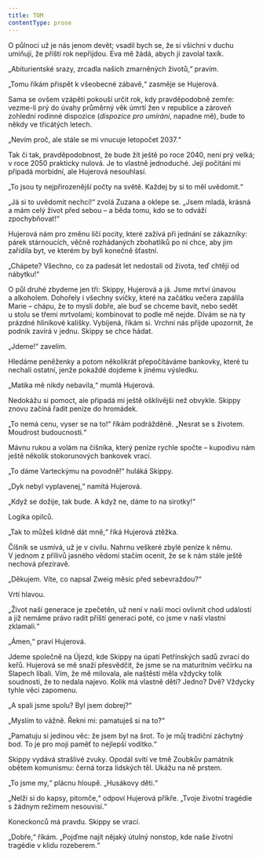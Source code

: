 ```yaml
---
title: TOM
contentType: prose
---
```


<section>

O půlnoci už je nás jenom devět; vsadil bych se, že si všichni v duchu umiňují, že příští rok nepřijdou. Eva mě žádá, abych jí zavolal taxík.

„Abiturientské srazy, zrcadla našich zmarněných životů,“ pravím.

„Tomu říkám přispět k všeobecné zábavě,“ zasměje se Hujerová.

Sama se ovšem vzápětí pokouší určit rok, kdy pravděpodobně zemře: vezme-li prý do úvahy průměrný věk úmrtí žen v republice a zároveň zohlední rodinné dispozice (_dispozice pro umírání_, napadne mě), bude to někdy ve třicátých letech.

„Nevím proč, ale stále se mi vnucuje letopočet 2037.“

Tak či tak, pravděpodobnost, že bude žít ještě po roce 2040, není prý velká; v roce 2050 prakticky nulová. Je to vlastně jednoduché. Její počítání mi připadá morbidní, ale Hujerová nesouhlasí.

„To jsou ty nejpřirozenější počty na světě. Každej by si to měl uvědomit.“

„Já si to uvědomit nechci!“ zvolá Zuzana a oklepe se. „Jsem mladá, krásná a mám celý život před sebou – a běda tomu, kdo se to odváží zpochybňovat!“

Hujerová nám pro změnu líčí pocity, které zažívá při jednání se zákazníky: párek stárnoucích, věčně rozhádaných zbohatlíků po ní chce, aby jim zařídila byt, ve kterém by byli konečně šťastní.

„Chápete? Všechno, co za padesát let nedostali od života, teď chtějí od nábytku!“

</section>

<section>

O půl druhé zbydeme jen tři: Skippy, Hujerová a já. Jsme mrtví únavou a alkoholem. Dohořely i všechny svíčky, které na začátku večera zapálila Marie – chápu, že to myslí dobře, ale buď se chceme bavit, nebo sedět u stolu se třemi mrtvolami; kombinovat to podle mě nejde. Dívám se na ty prázdné hliníkové kalíšky. Vybíjená, říkám si. Vrchní nás přijde upozornit, že podnik zavírá v jednu. Skippy se chce hádat.

„Jdeme!“ zavelím.

Hledáme peněženky a potom několikrát přepočítáváme bankovky, které tu nechali ostatní, jenže pokaždé dojdeme k jinému výsledku.

„Matika mě nikdy nebavila,“ mumlá Hujerová.

Nedokážu si pomoct, ale připadá mi ještě ošklivější než obvykle. Skippy znovu začíná řadit peníze do hromádek.

„To nemá cenu, vyser se na to!“ říkám podrážděně. „Nesrat se s životem. Moudrost budoucnosti.“

Mávnu rukou a volám na číšníka, který peníze rychle spočte – kupodivu nám ještě několik stokorunových bankovek vrací.

„To dáme Varteckýmu na povodně!“ huláká Skippy.

„Dyk nebyl vyplavenej,“ namítá Hujerová.

„Když se dožije, tak bude. A když ne, dáme to na sirotky!“

Logika opilců.

„Tak to můžeš klidně dát mně,“ říká Hujerová ztěžka.

Číšník se usmívá, už je v civilu. Nahrnu veškeré zbylé peníze k němu. V jednom z přílivů jasného vědomí stačím ocenit, že se k nám stále ještě nechová přezíravě.

„Děkujem. Víte, co napsal Zweig měsíc před sebevraždou?“

Vrtí hlavou.

„Život naší generace je zpečetěn, už není v naší moci ovlivnit chod událostí a již nemáme právo radit příští generaci poté, co jsme v naší vlastní zklamali.“

„Ámen,“ praví Hujerová.

</section>

<section>

Jdeme společně na Újezd, kde Skippy na úpatí Petřínských sadů zvrací do keřů. Hujerová se mě snaží přesvědčit, že jsme se na maturitním večírku na Slapech líbali. Vím, že mě milovala, ale naštěstí měla vždycky tolik soudnosti, že to nedala najevo. Kolik má vlastně dětí? Jedno? Dvě? Vždycky tyhle věci zapomenu.

„A spali jsme spolu? Byl jsem dobrej?“

„Myslím to vážně. Řekni mi: pamatuješ si na to?“

„Pamatuju si jedinou věc: že jsem byl na šrot. To je můj tradiční záchytný bod. To je pro moji paměť to nejlepší vodítko.“

Skippy vydává strašlivé zvuky. Opodál svítí ve tmě Zoubkův památník obětem komunismu: černá torza lidských těl. Ukážu na ně prstem.

„To jsme my,“ plácnu hloupě. „Husákovy děti.“

„Nelži si do kapsy, pitomče,“ odpoví Hujerová příkře. „Tvoje životní tragédie s žádnym režimem nesouvisí.“

Koneckonců má pravdu. Skippy se vrací.

„Dobře,“ říkám. „Pojďme najít nějaký útulný nonstop, kde naše životní tragédie v klidu rozeberem.“

</section>
